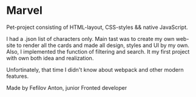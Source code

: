 # Marvel

Pet-project consisting of HTML-layout, CSS-styles && native JavaScript.

I had a .json list of characters only. Main tast was to create my own web-site to render all the cards and made all design, styles and UI by my own.
Also, I implemented the function of filtering and search.
It my first project with own both idea and realization.

Unfortinately, that time I didn't know about webpack and other modern features.

Made by Fefilov Anton, junior Fronted developer
